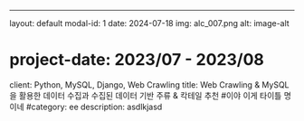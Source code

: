 ---
layout: default
modal-id: 1
date: 2024-07-18
img: alc_007.png
alt: image-alt
# project-date: 2023/07 - 2023/08
client: Python, MySQL, Django, Web Crawling
title: Web Crawling & MySQL을 활용한 데이터 수집과 수집된 데이터 기반 주류 & 칵테일 추천 #이야 이게 타이틀 명이네
#category: ee
description: asdlkjasd


